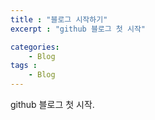 ```yaml
---
title : "블로그 시작하기"
excerpt : "github 블로그 첫 시작"

categories:
    - Blog
tags :
    - Blog
---
```


github 블로그 첫 시작.